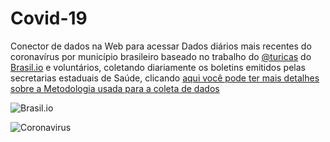 # Covid-19
Conector de dados na Web para acessar Dados diários mais recentes do coronavírus por município brasileiro baseado no trabalho do  [@turicas](https://twitter.com/turicas/status/1241068121202536448) do [Brasil.io](https://brasil.io/dataset/covid19/caso) e voluntários, coletando diariamente os boletins emitidos pelas secretarias estaduais de Saúde, clicando [aqui você pode ter mais detalhes sobre a Metodologia usada para a coleta de dados](https://drive.google.com/open?id=1escumcbjS8inzAKvuXOQocMcQ8ZCqbyHU5X5hFrPpn4)

![Brasil.io](https://pbs.twimg.com/profile_images/449683154316435456/vVZi4P2o_400x400.png)

![Coronavirus](https://secureservercdn.net/166.62.110.213/hbd.3bb.myftpupload.com/wp-content/uploads/2020/03/coronavirus-1.jpg)
